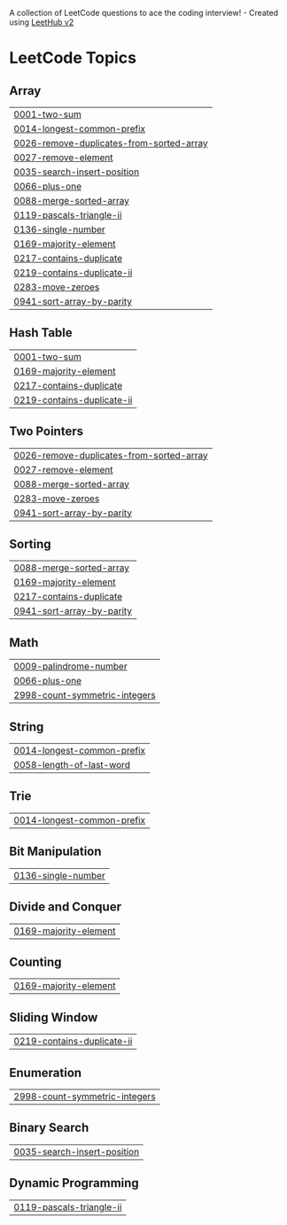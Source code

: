 A collection of LeetCode questions to ace the coding interview! - Created using [LeetHub v2](https://github.com/arunbhardwaj/LeetHub-2.0)
<!---LeetCode Topics Start-->
# LeetCode Topics
## Array
|  |
| ------- |
| [0001-two-sum](https://github.com/aslahkp01/DSA/tree/master/0001-two-sum) |
| [0014-longest-common-prefix](https://github.com/aslahkp01/DSA/tree/master/0014-longest-common-prefix) |
| [0026-remove-duplicates-from-sorted-array](https://github.com/aslahkp01/DSA/tree/master/0026-remove-duplicates-from-sorted-array) |
| [0027-remove-element](https://github.com/aslahkp01/DSA/tree/master/0027-remove-element) |
| [0035-search-insert-position](https://github.com/aslahkp01/DSA/tree/master/0035-search-insert-position) |
| [0066-plus-one](https://github.com/aslahkp01/DSA/tree/master/0066-plus-one) |
| [0088-merge-sorted-array](https://github.com/aslahkp01/DSA/tree/master/0088-merge-sorted-array) |
| [0119-pascals-triangle-ii](https://github.com/aslahkp01/DSA/tree/master/0119-pascals-triangle-ii) |
| [0136-single-number](https://github.com/aslahkp01/DSA/tree/master/0136-single-number) |
| [0169-majority-element](https://github.com/aslahkp01/DSA/tree/master/0169-majority-element) |
| [0217-contains-duplicate](https://github.com/aslahkp01/DSA/tree/master/0217-contains-duplicate) |
| [0219-contains-duplicate-ii](https://github.com/aslahkp01/DSA/tree/master/0219-contains-duplicate-ii) |
| [0283-move-zeroes](https://github.com/aslahkp01/DSA/tree/master/0283-move-zeroes) |
| [0941-sort-array-by-parity](https://github.com/aslahkp01/DSA/tree/master/0941-sort-array-by-parity) |
## Hash Table
|  |
| ------- |
| [0001-two-sum](https://github.com/aslahkp01/DSA/tree/master/0001-two-sum) |
| [0169-majority-element](https://github.com/aslahkp01/DSA/tree/master/0169-majority-element) |
| [0217-contains-duplicate](https://github.com/aslahkp01/DSA/tree/master/0217-contains-duplicate) |
| [0219-contains-duplicate-ii](https://github.com/aslahkp01/DSA/tree/master/0219-contains-duplicate-ii) |
## Two Pointers
|  |
| ------- |
| [0026-remove-duplicates-from-sorted-array](https://github.com/aslahkp01/DSA/tree/master/0026-remove-duplicates-from-sorted-array) |
| [0027-remove-element](https://github.com/aslahkp01/DSA/tree/master/0027-remove-element) |
| [0088-merge-sorted-array](https://github.com/aslahkp01/DSA/tree/master/0088-merge-sorted-array) |
| [0283-move-zeroes](https://github.com/aslahkp01/DSA/tree/master/0283-move-zeroes) |
| [0941-sort-array-by-parity](https://github.com/aslahkp01/DSA/tree/master/0941-sort-array-by-parity) |
## Sorting
|  |
| ------- |
| [0088-merge-sorted-array](https://github.com/aslahkp01/DSA/tree/master/0088-merge-sorted-array) |
| [0169-majority-element](https://github.com/aslahkp01/DSA/tree/master/0169-majority-element) |
| [0217-contains-duplicate](https://github.com/aslahkp01/DSA/tree/master/0217-contains-duplicate) |
| [0941-sort-array-by-parity](https://github.com/aslahkp01/DSA/tree/master/0941-sort-array-by-parity) |
## Math
|  |
| ------- |
| [0009-palindrome-number](https://github.com/aslahkp01/DSA/tree/master/0009-palindrome-number) |
| [0066-plus-one](https://github.com/aslahkp01/DSA/tree/master/0066-plus-one) |
| [2998-count-symmetric-integers](https://github.com/aslahkp01/DSA/tree/master/2998-count-symmetric-integers) |
## String
|  |
| ------- |
| [0014-longest-common-prefix](https://github.com/aslahkp01/DSA/tree/master/0014-longest-common-prefix) |
| [0058-length-of-last-word](https://github.com/aslahkp01/DSA/tree/master/0058-length-of-last-word) |
## Trie
|  |
| ------- |
| [0014-longest-common-prefix](https://github.com/aslahkp01/DSA/tree/master/0014-longest-common-prefix) |
## Bit Manipulation
|  |
| ------- |
| [0136-single-number](https://github.com/aslahkp01/DSA/tree/master/0136-single-number) |
## Divide and Conquer
|  |
| ------- |
| [0169-majority-element](https://github.com/aslahkp01/DSA/tree/master/0169-majority-element) |
## Counting
|  |
| ------- |
| [0169-majority-element](https://github.com/aslahkp01/DSA/tree/master/0169-majority-element) |
## Sliding Window
|  |
| ------- |
| [0219-contains-duplicate-ii](https://github.com/aslahkp01/DSA/tree/master/0219-contains-duplicate-ii) |
## Enumeration
|  |
| ------- |
| [2998-count-symmetric-integers](https://github.com/aslahkp01/DSA/tree/master/2998-count-symmetric-integers) |
## Binary Search
|  |
| ------- |
| [0035-search-insert-position](https://github.com/aslahkp01/DSA/tree/master/0035-search-insert-position) |
## Dynamic Programming
|  |
| ------- |
| [0119-pascals-triangle-ii](https://github.com/aslahkp01/DSA/tree/master/0119-pascals-triangle-ii) |
<!---LeetCode Topics End-->